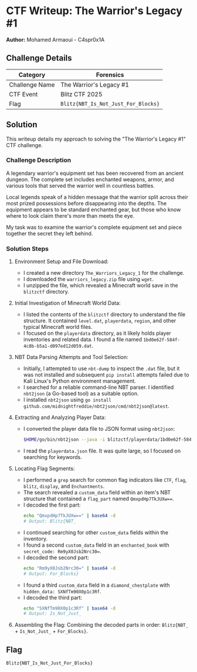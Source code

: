 # CTF Writeup: The Warrior's Legacy #1

**Author:** Mohamed Armaoui - C4spr0x1A

## Challenge Details
| Category       | Forensics |
|----------------|-----------|
| Challenge Name | The Warrior's Legacy #1 |
| CTF Event      | Blitz CTF 2025 |
| Flag           | `Blitz{NBT_Is_Not_Just_For_Blocks}` |

## Solution

This writeup details my approach to solving the "The Warrior's Legacy #1" CTF challenge.

### Challenge Description

A legendary warrior's equipment set has been recovered from an ancient dungeon. The complete set includes enchanted weapons, armor, and various tools that served the warrior well in countless battles.

Local legends speak of a hidden message that the warrior split across their most prized possessions before disappearing into the depths. The equipment appears to be standard enchanted gear, but those who know where to look claim there's more than meets the eye.

My task was to examine the warrior's complete equipment set and piece together the secret they left behind.

### Solution Steps

1.  Environment Setup and File Download:
    *   I created a new directory `The_Warriors_Legacy_1` for the challenge.
    *   I downloaded the `warriors_legacy.zip` file using `wget`.
    *   I unzipped the file, which revealed a Minecraft world save in the `blitzctf` directory.

2.  Initial Investigation of Minecraft World Data:
    *   I listed the contents of the `blitzctf` directory to understand the file structure. It contained `level.dat`, `playerdata`, `region`, and other typical Minecraft world files.
    *   I focused on the `playerdata` directory, as it likely holds player inventories and related data. I found a file named `1bd0e62f-584f-4c8b-b5a1-d097ed12d059.dat`.

3.  NBT Data Parsing Attempts and Tool Selection:
    *   Initially, I attempted to use `nbt-dump` to inspect the `.dat` file, but it was not installed and subsequent `pip install` attempts failed due to Kali Linux's Python environment management.
    *   I searched for a reliable command-line NBT parser. I identified `nbt2json` (a Go-based tool) as a suitable option.
    *   I installed `nbt2json` using `go install github.com/midnightfreddie/nbt2json/cmd/nbt2json@latest`.

4.  Extracting and Analyzing Player Data:
    *   I converted the player data file to JSON format using `nbt2json`:
        ````bash
        $HOME/go/bin/nbt2json --java -i blitzctf/playerdata/1bd0e62f-584f-4c8b-b5a1-d097ed12d059.dat -o playerdata.json
        ````
    *   I read the `playerdata.json` file. It was quite large, so I focused on searching for keywords.

5.  Locating Flag Segments:
    *   I performed a `grep` search for common flag indicators like `CTF`, `flag`, `blitz`, `display`, and `Enchantments`.
    *   The search revealed a `custom_data` field within an item's NBT structure that contained a `flag_part` named `QmxpdHp7TkJUXw==`.
    *   I decoded the first part:
        ````bash
        echo "QmxpdHp7TkJUXw==" | base64 -d
        # Output: Blitz{NBT_
        ````
    *   I continued searching for other `custom_data` fields within the inventory.
    *   I found a second `custom_data` field in an `enchanted_book` with `secret_code: Rm9yX0Jsb2Nrc30=`.
    *   I decoded the second part:
        ````bash
        echo "Rm9yX0Jsb2Nrc30=" | base64 -d
        # Output: For_Blocks}
        ````
    *   I found a third `custom_data` field in a `diamond_chestplate` with `hidden_data: SXNfTm90X0p1c3Rf`.
    *   I decoded the third part:
        ````bash
        echo "SXNfTm90X0p1c3Rf" | base64 -d
        # Output: Is_Not_Just_
        ````

6.  Assembling the Flag:
    Combining the decoded parts in order: `Blitz{NBT_` + `Is_Not_Just_` + `For_Blocks}`.

## Flag

`Blitz{NBT_Is_Not_Just_For_Blocks}`
